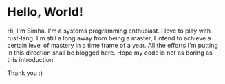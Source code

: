 # Hello, World!

Hi, I'm Simha. I'm a systems programming enthusiast. I love to play with rust-lang. I'm still a long away from being a master, I intend to achieve a certain level of mastery in a time frame of a year. All the efforts I'm putting in this direction shall be blogged here. Hope my code is not as boring as this introduction. 

Thank you :)